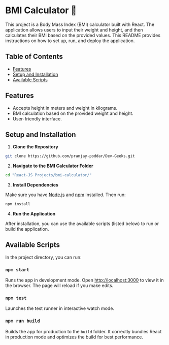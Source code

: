 # BMI Calculator 🍛

This project is a Body Mass Index (BMI) calculator built with React. The application allows users to input their weight and height, and then calculates their BMI based on the provided values. This README provides instructions on how to set up, run, and deploy the application.

## Table of Contents

- [Features](#features)
- [Setup and Installation](#setup-and-installation)
- [Available Scripts](#available-scripts)

## Features

- Accepts height in meters and weight in kilograms.
- BMI calculation based on the provided weight and height.
- User-friendly interface.

## Setup and Installation

1. **Clone the Repository**

```bash
git clone https://github.com/pranjay-poddar/Dev-Geeks.git
```

2. **Navigate to the BMI Calculator Folder**

```bash
cd "React-JS Projects/bmi-calculator/"
```

3. **Install Dependencies**

Make sure you have [Node.js](https://nodejs.org/en) and [npm](https://www.npmjs.com/) installed. Then run:

```bash
npm install
```

4. **Run the Application**

After installation, you can use the available scripts (listed below) to run or build the application.

## Available Scripts

In the project directory, you can run:

### `npm start`

Runs the app in development mode. Open [http://localhost:3000](http://localhost:3000) to view it in the browser. The page will reload if you make edits.

### `npm test`

Launches the test runner in interactive watch mode.

### `npm run build`

Builds the app for production to the `build` folder. It correctly bundles React in production mode and optimizes the build for best performance.
